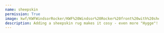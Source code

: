 ```yaml
---
name: sheepskin
permission: True
image: kwf/KWFWindsorRocker/KWF%20Windsor%20Rocker%20front%20with%20sheepskin.jpg&right=0.90625&left=0.10313
description: Adding a sheepskin rug makes it cosy - even more "Hygge"!
---
```


